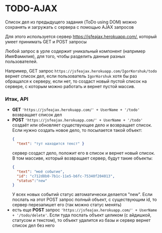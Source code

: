 # TODO-AJAX

Список дел из предыдущего задания (ToDo using DOM) можно сохранять и загружать с сервера с помощью AJAX запросов

Для этого используется сервер https://jsfeajax.herokuapp.com/, который умеет принимать GET и POST запросы

Любой запрос в урле содержит уникальный компонент (например ИмяФамилия), для того, чтобы разделить данные разных пользователей.

Например, GET запрос `https://jsfeajax.herokuapp.com/IgorKorshuk/todo` вернет список дел, если пользователь `IgorKorshuk` хотя бы раз обращался к серверу, если нет, то создаст новый пустой список на сервере, с которым можно работать и вернет пустой массив.

### Итак, API

- **GET** `'https://jsfeajax.herokuapp.com/' + UserName + '/todo'` возвращает список дел
- **POST** `'https://jsfeajax.herokuapp.com/' + UserName + '/todo'` создаёт или обновляет существующее дело и возвращает список. Если нужно создать новое дело, то посылается такой объект: 
  ``` JSON
  { 
    "text": "тут находится текст" }
  ```
  сервер создаст дело, положит его в список и вернет новый список. В том массиве, который возвращает сервер, будут такие объекты: 
  ``` JSON
  { 
    "text": "моё событие", 
    "id": "c712d8b0-7b1c-11e5-b6fc-75340f204013", 
    "status":"new"
  }
  ```
  У всех новых событий статус автоматически делается "new". 
  Если послать на этот POST запрос полный объект, с существующим id, то сервер перезапишет его (так можно статус менять)
- есть еще **POST** запрос `'https://jsfeajax.herokuapp.com/' + UserName + '/todo/delete'`. Если туда послать объект целиком (с айдишкой, статусом и текстом), то объект удалится из базы и сервер вернет список дел без него
